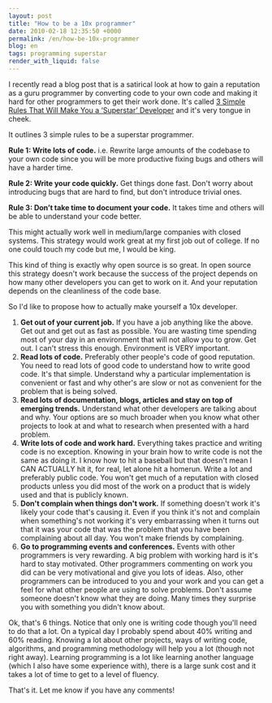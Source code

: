 ```yaml
---
layout: post
title: "How to be a 10x programmer"
date: 2010-02-18 12:35:50 +0000
permalink: /en/how-be-10x-programmer
blog: en
tags: programming superstar
render_with_liquid: false
---
```


<!-- textlint-disable rousseau -->

I recently read a blog post that is a satirical look at how to gain a
reputation as a guru programmer by converting code to your own code and
making it hard for other programmers to get their work done. It's called
[3 Simple Rules That Will Make You a ‘Superstar’
Developer](http://coderoom.wordpress.com/2010/01/28/3-simple-rules-that-will-make-you-a-superstar-developer/)
and it's very tongue in cheek.

It outlines 3 simple rules to be a superstar programmer.

**Rule 1: Write lots of code.** i.e. Rewrite large amounts of the
codebase to your own code since you will be more productive fixing bugs
and others will have a harder time.

**Rule 2: Write your code quickly.** Get things done fast. Don't worry
about introducing bugs that are hard to find, but don't introduce
trivial ones.

**Rule 3: Don’t take time to document your code.** It takes time and
others will be able to understand your code better.

This might actually work well in medium/large companies with closed
systems. This strategy would work great at my first job out of college.
If no one could touch my code but me, I would be king.

This kind of thing is exactly why open source is so great. In open
source this strategy doesn't work because the success of the project
depends on how many other developers you can get to work on it. And your
reputation depends on the cleanliness of the code base.

So I'd like to propose how to actually make yourself a 10x developer.

1. **Get out of your current job.** If you have a job anything like the
   above. Get out and get out as fast as possible. You are wasting time
   spending most of your day in an environment that will not allow you
   to grow. Get out. I can't stress this enough. Environment is VERY
   important.
2. **Read lots of code.** Preferably other people's code of good
   reputation. You need to read lots of good code to understand how to
   write good code. It's that simple. Understand why a particular
   implementation is convenient or fast and why other's are slow or not
   as convenient for the problem that is being solved.
3. **Read lots of documentation, blogs, articles and stay on top of
   emerging trends.** Understand what other developers are talking
   about and why. Your options are so much broader when you know what
   other projects to look at and what to research when presented with a
   hard problem.
4. **Write lots of code and work hard.** Everything takes practice and
   writing code is no exception. Knowing in your brain how to write
   code is not the same as doing it. I know how to hit a baseball but
   that doesn't mean I CAN ACTUALLY hit it, for real, let alone hit a
   homerun. Write a lot and preferably public code. You won't get much
   of a reputation with closed products unless you did most of the work
   on a product that is widely used and that is publicly known.
5. **Don't complain when things don't work.** If something doesn't work
   it's likely your code that's causing it. Even if you think it's not
   and complain when something's not working it's very embarrassing
   when it turns out that it was your code that was the problem that
   you have been complaining about all day. You won't make friends by
   complaining.
6. **Go to programming events and conferences.** Events with other
   programmers is very rewarding. A big problem with working hard is
   it's hard to stay motivated. Other programmers commenting on work
   you did can be very motivational and give you lots of ideas. Also,
   other programmers can be introduced to you and your work and you can
   get a feel for what other people are using to solve problems. Don't
   assume someone doesn't know what they are doing. Many times they
   surprise you with something you didn't know about.

Ok, that's 6 things. Notice that only one is writing code though you'll
need to do that a lot. On a typical day I probably spend about 40%
writing and 60% reading. Knowing a lot about other projects, ways of
writing code, algorithms, and programming methodology will help you a
lot (though not right away). Learning programming is a lot like learning
another language (which I also have some experience with), there is a
large sunk cost and it takes a lot of time to get to a level of fluency.

That's it. Let me know if you have any comments\!

<!-- textlint-enable rousseau -->
